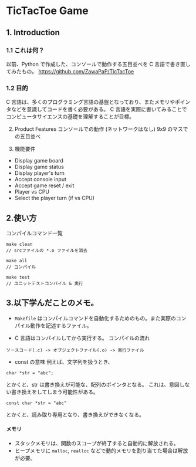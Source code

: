# TicTacToe Game

## 1. Introduction

### 1.1 これは何？

以前、Python で作成した、コンソールで動作する五目並べを C 言語で書き直してみたもの。
https://github.com/ZawaPaP/TicTacToe

### 1.2 目的

C 言語は、多くのプログラミング言語の基盤となっており、またメモリやポインタなどを意識してコードを書く必要がある。
C 言語を実際に書いてみることでコンピュータサイエンスの基礎を理解することが目標。

2. Product Features
   コンソールでの動作 (ネットワークはなし)
   9x9 のマスでの五目並べ

3. 機能要件

- Display game board
- Display game status
- Display player's turn
- Accept console input
- Accept game reset / exit
- Player vs CPU
- Select the player turn (if vs CPU)

## 2.使い方

コンパイルコマンド一覧

```
make clean
// srcファイルの *.o ファイルを消去

make all
// コンパイル

make test
// ユニットテストコンパイル & 実行
```

## 3.以下学んだことのメモ。

- `Makefile` はコンパイルコマンドを自動化するためのもの。また実際のコンパイル動作を記述するファイル。

- C 言語はコンパイルしてから実行する。
  コンパイルの流れ

```
ソースコード(.c) -> オブジェクトファイル(.o) -> 実行ファイル
```

- const の意味
  例えば、文字列を扱うとき、

```
char *str = "abc";
```

とかくと、str は書き換えが可能な、配列のポインタとなる。
これは、意図しない書き換えをしてしまう可能性がある。

```
const char *str = "abc"
```

とかくと、読み取り専用となり、書き換えができなくなる。

#### メモリ

- スタックメモリは、関数のスコープが終了すると自動的に解放される。
- ヒープメモリに `malloc`, `realloc` などで動的メモリを割り当てた場合は解放が必要。
